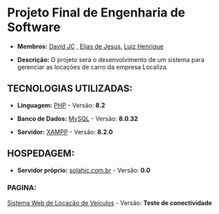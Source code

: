 # Projeto Final de Engenharia de Software 

* **Membros:** [David JC](https://github.com/david-jc-br) , [Elias de Jesus](https://github.com/jeliasppoo), [Luiz Henrique](https://github.com/Luiziki)

* **Descrição:** O projeto será o desenvolvimento de um sistema para gerenciar as locações de carro da empresa Localiza.

## TECNOLOGIAS UTILIZADAS:

* **Linguagem:** [PHP](https://www.php.net/) - Versão: **8.2**

* **Banco de Dados:** [MySQL](https://www.mysql.com/) - Versão: **8.0.32**
* **Servidor:**  [XAMPP](https://www.apachefriends.org/pt_br/index.html) - Versão: **8.2.0**

## HOSPEDAGEM: 
* **Servidor próprio:** [solahic.com.br](http://solahic.com.br/) - Versão: **0.0**
### PAGINA:
[Sistema Web de Locação de Veículos](http://solahic.com.br/~veiculo/) - Versão: **Teste de conectividade**

